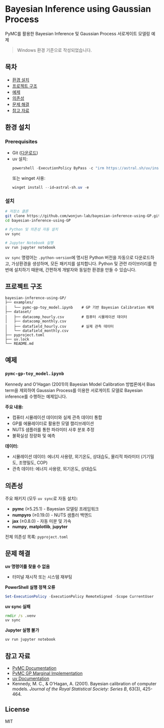 # Bayesian Inference using Gaussian Process

PyMC를 활용한 Bayesian Inference 및 Gaussian Process 서로게이트 모델링 예제

> Windows 환경 기준으로 작성되었습니다.

## 목차

- [환경 설치](#환경-설치)
- [프로젝트 구조](#프로젝트-구조)
- [예제](#예제)
- [의존성](#의존성)
- [문제 해결](#문제-해결)
- [참고 자료](#참고-자료)

## 환경 설치

### Prerequisites

- Git ([다운로드](https://git-scm.com/download/win))
- uv 설치:
  ```powershell
  powershell -ExecutionPolicy ByPass -c "irm https://astral.sh/uv/install.ps1 | iex"
  ```
  또는 winget 사용:
  ```powershell
  winget install --id=astral-sh.uv -e
  ```

### 설치

```bash
# 저장소 클론
git clone https://github.com/wonjun-lab/bayesian-inference-using-GP.git
cd bayesian-inference-using-GP

# Python 및 의존성 자동 설치
uv sync

# Jupyter Notebook 실행
uv run jupyter notebook
```

`uv sync` 명령어는 `.python-version`에 명시된 Python 버전을 자동으로 다운로드하고, 가상환경을 생성하며, 모든 패키지를 설치합니다. Python 및 관련 라이브러리를 한번에 설치하기 때문에, 간편하게 개발자와 동일한 환경을 만들 수 있습니다.   


## 프로젝트 구조

```
bayesian-inference-using-GP/
├── examples/
│   └── pymc-gp-toy_model.ipynb    # GP 기반 Bayesian Calibration 예제
├── dataset/
│   ├── datacomp_hourly.csv        # 컴퓨터 시뮬레이션 데이터
│   ├── datacomp_monthly.csv
│   ├── datafield_hourly.csv       # 실제 관측 데이터
│   └── datafield_monthly.csv
├── pyproject.toml
├── uv.lock
└── README.md
```

## 예제

### `pymc-gp-toy_model.ipynb`

Kennedy and O'Hagan (2001)의 Bayesian Model Calibration 방법론에서 Bias term을 제외하여 Gaussian Process를 이용한 서로게이트 모델로 Bayesian inference를 수행하는 예제입니다.

**주요 내용:**
- 컴퓨터 시뮬레이션 데이터와 실제 관측 데이터 통합
- GP를 에뮬레이터로 활용한 모델 캘리브레이션
- NUTS 샘플러를 통한 파라미터 사후 분포 추정
- 불확실성 정량화 및 예측

**데이터:**
- 시뮬레이션 데이터: 에너지 사용량, 외기온도, 상대습도, 물리적 파라미터 (기기밀도, 조명밀도, COP)
- 관측 데이터: 에너지 사용량, 외기온도, 상대습도

## 의존성

주요 패키지 (모두 `uv sync`로 자동 설치):

- **pymc** (≥5.25.1) - Bayesian 모델링 프레임워크
- **numpyro** (≥0.19.0) - NUTS 샘플러 백엔드
- **jax** (≥0.8.0) - 자동 미분 및 가속
- **numpy**, **matplotlib**, **jupyter**

전체 의존성 목록: `pyproject.toml`

## 문제 해결

**uv 명령어를 찾을 수 없음**
- 터미널 재시작 또는 시스템 재부팅

**PowerShell 실행 정책 오류**
```powershell
Set-ExecutionPolicy -ExecutionPolicy RemoteSigned -Scope CurrentUser
```

**uv sync 실패**
```cmd
rmdir /s .venv
uv sync
```

**Jupyter 실행 불가**
```cmd
uv run jupyter notebook
```

## 참고 자료

- [PyMC Documentation](https://www.pymc.io/)
- [PyMC GP Marginal Implementation](https://www.pymc.io/projects/examples/en/latest/gaussian_processes/GP-Marginal.html)
- [uv Documentation](https://docs.astral.sh/uv/)
- Kennedy, M. C., & O'Hagan, A. (2001). Bayesian calibration of computer models. *Journal of the Royal Statistical Society: Series B*, 63(3), 425-464.

## License

MIT

